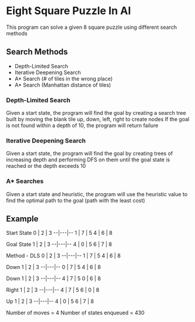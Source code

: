 # Eight Square Puzzle In AI

This program can solve a given 8 square puzzle using different search methods

## Search Methods
* Depth-Limited Search
* Iterative Deepening Search
* A* Search (# of tiles in the wrong place)
* A* Search (Manhattan distance of tiles)

### Depth-Limited Search
Given a start state, the program will find the goal by creating a search tree built by moving the blank tile up, down, left, right to create nodes
If the goal is not found within a depth of 10, the program will return failure

### Iterative Deepening Search
Given a start state, the program will find the goal by creating trees of increasing depth and performing DFS on them until the goal state is reached or the depth exceeds 10

### A* Searches
Given a start state and heuristic, the program will use the heuristic value to find the optimal path to the goal (path with the least cost)

## Example

Start State
0 | 2 | 3
--|---|--
1 | 7 | 5
4 | 6 | 8

Goal State
1 | 2 | 3
--|---|--
4 | 0 | 5
6 | 7 | 8

Method - DLS
0 | 2 | 3
--|---|--
1 | 7 | 5
4 | 6 | 8

Down
1 | 2 | 3
--|---|--
0 | 7 | 5
4 | 6 | 8

Down
1 | 2 | 3
--|---|--
4 | 7 | 5
0 | 6 | 8

Right
1 | 2 | 3
--|---|--
4 | 7 | 5
6 | 0 | 8

Up
1 | 2 | 3
--|---|--
4 | 0 | 5
6 | 7 | 8 

Number of moves = 4
Number of states enqueued = 430
